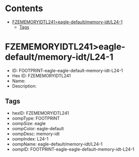 



Contents
========

* [FZEMEMORYIDTL241>eagle-default/memory-idt/L24-1](#fzememoryidtl241eagle-defaultmemory-idtl24-1)
	* [Tags](#tags)

# FZEMEMORYIDTL241>eagle-default/memory-idt/L24-1

- ID: FOOTPRINT-eagle-eagle-default-memory-idt-L24-1
- Hex ID: FZEMEMORYIDTL241
- Name: 
- Description: 

## Tags

- hexID: FZEMEMORYIDTL241
- oompType: FOOTPRINT
- oompSize: eagle
- oompColor: eagle-default
- oompDesc: memory-idt
- oompIndex: L24-1
- oompName: eagle-default/memory-idt/L24-1
- oompID: FOOTPRINT-eagle-eagle-default-memory-idt-L24-1
